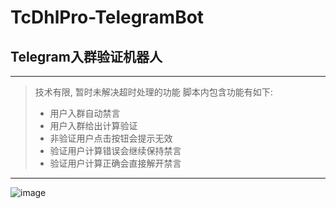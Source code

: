 # TcDhlPro-TelegramBot
## Telegram入群验证机器人


***

> 技术有限, 暂时未解决超时处理的功能
> 脚本内包含功能有如下:
> * 用户入群自动禁言
> * 用户入群给出计算验证
> * 非验证用户点击按钮会提示无效
> * 验证用户计算错误会继续保持禁言
> * 验证用户计算正确会直接解开禁言

***

![image](https://user-images.githubusercontent.com/100897011/158762811-c07bab9c-7a31-4173-bb85-59261b096fc3.png)
